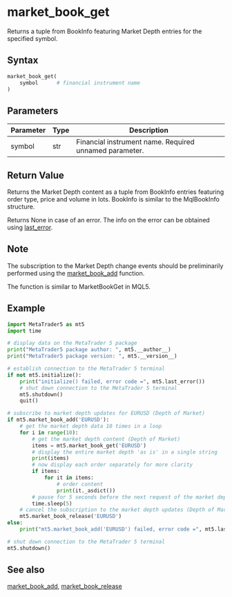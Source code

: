 # market_book_get

Returns a tuple from BookInfo featuring Market Depth entries for the specified symbol.

## Syntax

```python
market_book_get(
    symbol      # financial instrument name
)
```

## Parameters

| Parameter | Type | Description |
|-----------|------|-------------|
| symbol | str | Financial instrument name. Required unnamed parameter. |

## Return Value

Returns the Market Depth content as a tuple from BookInfo entries featuring order type, price and volume in lots. BookInfo is similar to the MqlBookInfo structure.

Returns None in case of an error. The info on the error can be obtained using [last_error](last_error.md).

## Note

The subscription to the Market Depth change events should be preliminarily performed using the [market_book_add](market_book_add.md) function.

The function is similar to MarketBookGet in MQL5.

## Example

```python
import MetaTrader5 as mt5
import time

# display data on the MetaTrader 5 package
print("MetaTrader5 package author: ", mt5.__author__)
print("MetaTrader5 package version: ", mt5.__version__)

# establish connection to the MetaTrader 5 terminal
if not mt5.initialize():
    print("initialize() failed, error code =", mt5.last_error())
    # shut down connection to the MetaTrader 5 terminal
    mt5.shutdown()
    quit()

# subscribe to market depth updates for EURUSD (Depth of Market)
if mt5.market_book_add('EURUSD'):
    # get the market depth data 10 times in a loop
    for i in range(10):
        # get the market depth content (Depth of Market)
        items = mt5.market_book_get('EURUSD')
        # display the entire market depth 'as is' in a single string
        print(items)
        # now display each order separately for more clarity
        if items:
            for it in items:
                # order content
                print(it._asdict())
        # pause for 5 seconds before the next request of the market depth data
        time.sleep(5)
    # cancel the subscription to the market depth updates (Depth of Market)
    mt5.market_book_release('EURUSD')
else:
    print("mt5.market_book_add('EURUSD') failed, error code =", mt5.last_error())

# shut down connection to the MetaTrader 5 terminal
mt5.shutdown()
```

## See also

[market_book_add](market_book_add.md), [market_book_release](market_book_release.md) 